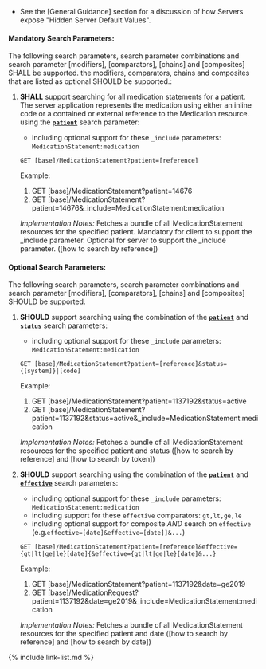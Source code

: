 - See the [General Guidance] section for a discussion of how Servers expose "Hidden Server Default Values".



#### Mandatory Search Parameters:

The following search parameters, search parameter combinations and search parameter [modifiers], [comparators], [chains] and [composites] SHALL be supported.  the  modifiers, comparators, chains and composites that are listed as optional SHOULD be supported.:

1. **SHALL** support searching for all medication statements for a patient. The server application represents the medication using either an inline code or a contained or external reference to the Medication resource. using the **[`patient`](SearchParameter-us-core-medicationstatement-patient.html)** search parameter:

    - including optional support for these `_include` parameters: `MedicationStatement:medication`

    `GET [base]/MedicationStatement?patient=[reference]`

    Example:
    
      1. GET [base]/MedicationStatement?patient=14676
      1. GET [base]/MedicationStatement?patient=14676&amp;_include=MedicationStatement:medication

    *Implementation Notes:* Fetches a bundle of all MedicationStatement resources for the specified patient. Mandatory for client to support the _include parameter. Optional for server to support the _include parameter. ([how to search by reference])


#### Optional Search Parameters:

The following search parameters, search parameter combinations and search parameter [modifiers], [comparators], [chains] and [composites] SHOULD be supported.

1. **SHOULD** support searching using the combination of the **[`patient`](SearchParameter-us-core-medicationstatement-patient.html)** and **[`status`](SearchParameter-us-core-medicationstatement-status.html)** search parameters:
    - including optional support for these `_include` parameters: `MedicationStatement:medication`

    `GET [base]/MedicationStatement?patient=[reference]&status={[system]}|[code]`

    Example:
    
      1. GET [base]/MedicationStatement?patient=1137192&amp;status=active
      1. GET [base]/MedicationStatement?patient=1137192&amp;status=active&amp;_include=MedicationStatement:medication

    *Implementation Notes:* Fetches a bundle of all MedicationStatement resources for the specified patient and status ([how to search by reference] and [how to search by token])

1. **SHOULD** support searching using the combination of the **[`patient`](SearchParameter-us-core-medicationstatement-patient.html)** and **[`effective`](SearchParameter-us-core-medicationstatement-effective.html)** search parameters:
    - including optional support for these `_include` parameters: `MedicationStatement:medication`
    - including support for these `effective` comparators: `gt,lt,ge,le`
    - including optional support for composite *AND* search on `effective` (e.g.`effective=[date]&effective=[date]]&...`)

    `GET [base]/MedicationStatement?patient=[reference]&effective={gt|lt|ge|le}[date]{&effective={gt|lt|ge|le}[date]&...}`

    Example:
    
      1. GET [base]/MedicationStatement?patient=1137192&amp;date=ge2019
      1. GET [base]/MedicationRequest?patient=1137192&amp;date=ge2019&amp;_include=MedicationStatement:medication

    *Implementation Notes:* Fetches a bundle of all MedicationStatement resources for the specified patient and date ([how to search by reference] and [how to search by date])

{% include link-list.md %}